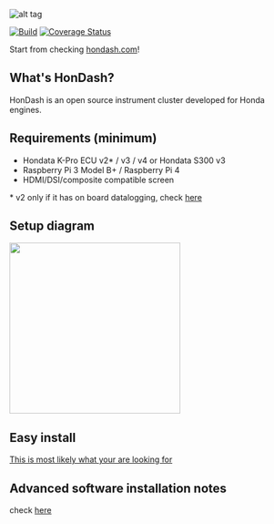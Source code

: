 ![alt tag](https://raw.github.com/pablobuenaposada/HonDash/master/docs/logo/hondash.png)

[![Build](https://github.com/pablobuenaposada/HonDash/workflows/Build/badge.svg)](https://github.com/pablobuenaposada/HonDash/actions?query=workflow%3ABuild)
[![Coverage Status](https://coveralls.io/repos/github/pablobuenaposada/HonDash/badge.svg?branch=master)](https://coveralls.io/github/pablobuenaposada/HonDash?branch=master)

Start from checking [hondash.com](https://hondash.com)!

## What's HonDash?

HonDash is an open source instrument cluster developed for Honda engines.

## Requirements (minimum)

- Hondata K-Pro ECU v2* / v3 / v4 or Hondata S300 v3
- Raspberry Pi 3 Model B+ / Raspberry Pi 4
- HDMI/DSI/composite compatible screen

\* v2 only if it has on board datalogging, check [here](https://www.hondata.com/kpro2)

## Setup diagram

<img src="https://raw.github.com/pablobuenaposada/HonDash/master/docs/readme/setup.png" data-canonical-src="https://raw.github.com/pablobuenaposada/HonDash/master/docs/readme/setup.png" height="300" />

## Easy install
[This is most likely what your are looking for](https://hondash.com/SOFTWARE.html)

## Advanced software installation notes
check [here](https://github.com/pablobuenaposada/HonDash/tree/master/src)
